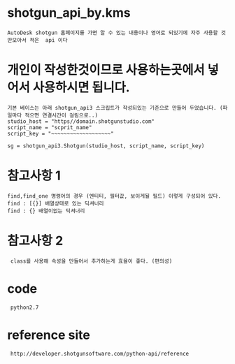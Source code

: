# shotgun_api_by.kms
    AutoDesk shotgun 홈페이지를 가면 알 수 있는 내용이나 영어로 되있기에 자주 사용할 것만모아서 적은  api 이다

# 개인이 작성한것이므로 사용하는곳에서 넣어서 사용하시면 됩니다.
    기본 베이스는 아래 shotgun_api3 스크립트가 작성되있는 기준으로 만들어 두었습니다. (파일마다 적으면 연결시간이 걸림으로..)
    studio_host = "https//domain.shotgunstudio.com"
    script_name = "scprit_name"
    script_key = "~~~~~~~~~~~~~~~~~~~"

    sg = shotgun_api3.Shotgun(studio_host, script_name, script_key)

# 참고사항 1
    find,find_one 명령어의 경우 (엔티티, 필터값, 보이게될 필드) 이렇게 구성되어 있다.
    find : [{}] 배열상태로 있는 딕셔너리
    find : {} 배열이없는 딕셔너리

# 참고사항 2
     class를 사용해 속성을 만들어서 추가하는게 효율이 좋다. (편의성)

# code
     python2.7

# reference site
     http://developer.shotgunsoftware.com/python-api/reference
